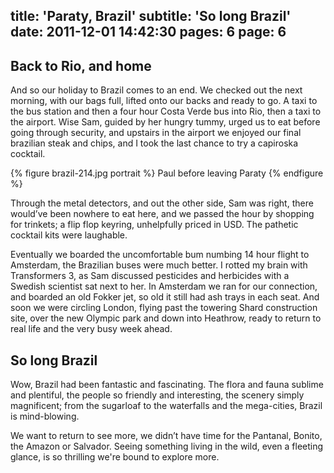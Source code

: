 title: 'Paraty, Brazil'
subtitle: 'So long Brazil'
date: 2011-12-01 14:42:30
pages: 6
page: 6
---

## Back to Rio, and home

And so our holiday to Brazil comes to an end. We checked out the next morning, with our bags full, lifted onto our backs and ready to go. A taxi to the bus station and then a four hour Costa Verde bus into Rio, then a taxi to the airport. Wise Sam, guided by her hungry tummy, urged us to eat before going through security, and upstairs in the airport we enjoyed our final brazilian steak and chips, and I took the last chance to try a capiroska cocktail.

{% figure brazil-214.jpg portrait %}
Paul before leaving Paraty
{% endfigure %}

Through the metal detectors, and out the other side, Sam was right, there would’ve been nowhere to eat here, and we passed the hour by shopping for trinkets; a flip flop keyring, unhelpfully priced in USD. The pathetic cocktail kits were laughable.

Eventually we boarded the uncomfortable bum numbing 14 hour flight to Amsterdam, the Brazilian buses were much better. I rotted my brain with Transformers 3, as Sam discussed pesticides and herbicides with a Swedish scientist sat next to her. In Amsterdam  we ran for our connection, and boarded an old Fokker jet, so old it still had ash trays in each seat. And soon we were circling London, flying past the towering Shard construction site, over the new Olympic park and down into Heathrow, ready to return to real life and the very busy week ahead.

## So long Brazil

Wow, Brazil had been fantastic and fascinating. The flora and fauna sublime and plentiful, the people so friendly and interesting, the scenery simply magnificent; from the sugarloaf to the waterfalls and the mega-cities, Brazil is mind-blowing.

We want to return to see more, we didn’t have time for the Pantanal, Bonito, the Amazon or Salvador. Seeing something living in the wild, even a fleeting glance, is so thrilling we're bound to explore more.
